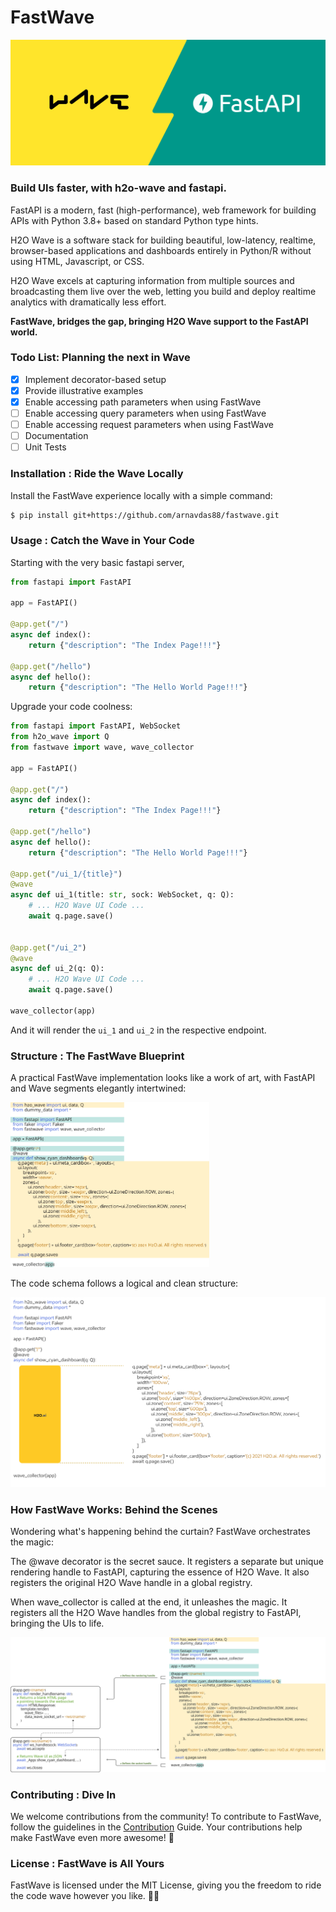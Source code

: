 # FastWave

<img src="imgs/FastWave - Cover.png" alt="FastWave logo">

### Build UIs faster, with h2o-wave and fastapi.

FastAPI is a modern, fast (high-performance), web framework for building APIs with Python 3.8+ based on standard Python type hints.

H2O Wave is a software stack for building beautiful, low-latency, realtime, browser-based applications and dashboards entirely in Python/R without using HTML, Javascript, or CSS.

H2O Wave excels at capturing information from multiple sources and broadcasting them live over the web, letting you build and deploy realtime analytics with dramatically less effort.

__FastWave, bridges the gap, bringing H2O Wave support to the FastAPI world.__

### Todo List: Planning the next in Wave

- [x] Implement decorator-based setup
- [x] Provide illustrative examples
- [x] Enable accessing path parameters when using FastWave
- [ ] Enable accessing query parameters when using FastWave
- [ ] Enable accessing request parameters when using FastWave
- [ ] Documentation
- [ ] Unit Tests

### Installation : Ride the Wave Locally
Install the FastWave experience locally with a simple command:
```sh
$ pip install git+https://github.com/arnavdas88/fastwave.git
```

### Usage : Catch the Wave in Your Code
Starting with the very basic fastapi server,

```python
from fastapi import FastAPI

app = FastAPI()

@app.get("/")
async def index():
    return {"description": "The Index Page!!!"}

@app.get("/hello")
async def hello():
    return {"description": "The Hello World Page!!!"}
```

Upgrade your code coolness:

```python
from fastapi import FastAPI, WebSocket
from h2o_wave import Q
from fastwave import wave, wave_collector

app = FastAPI()

@app.get("/")
async def index():
    return {"description": "The Index Page!!!"}

@app.get("/hello")
async def hello():
    return {"description": "The Hello World Page!!!"}

@app.get("/ui_1/{title}")
@wave
async def ui_1(title: str, sock: WebSocket, q: Q):
    # ... H2O Wave UI Code ...
    await q.page.save()


@app.get("/ui_2")
@wave
async def ui_2(q: Q):
    # ... H2O Wave UI Code ...
    await q.page.save()

wave_collector(app)
```

And it will render the `ui_1` and `ui_2` in the respective endpoint.

### Structure : The FastWave Blueprint

A practical FastWave implementation looks like a work of art, with FastAPI and Wave segments elegantly intertwined:

<img src="imgs/FastWave - Code FastAPI Wave.png" alt="FastWave FastAPI & Wave Segments" width="63%">

The code schema follows a logical and clean structure:

<img src="imgs/FastWave - Code Example.png" alt="FastWave Code Schema">

### How FastWave Works: Behind the Scenes
Wondering what's happening behind the curtain? FastWave orchestrates the magic:

The @wave decorator is the secret sauce. It registers a separate but unique rendering handle to FastAPI, capturing the essence of H2O Wave. It also registers the original H2O Wave handle in a global registry.

When wave_collector is called at the end, it unleashes the magic. It registers all the H2O Wave handles from the global registry to FastAPI, bringing the UIs to life.

<img src="imgs/FastWave - Working.png" alt="How FastWave Works?">

### Contributing : Dive In

We welcome contributions from the community! To contribute to FastWave, follow the guidelines in the [Contribution](CONTRIBUTING.md) Guide. Your contributions help make FastWave even more awesome! 🚀

### License : FastWave is All Yours
FastWave is licensed under the MIT License, giving you the freedom to ride the code wave however you like. 🏄‍♂️